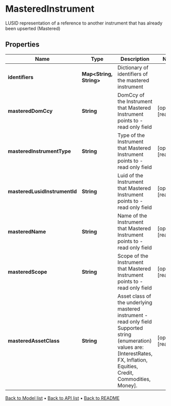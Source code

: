 

# MasteredInstrument

LUSID representation of a reference to another instrument that has already been upserted (Mastered)

## Properties

| Name | Type | Description | Notes |
|------------ | ------------- | ------------- | -------------|
|**identifiers** | **Map&lt;String, String&gt;** | Dictionary of identifiers of the mastered instrument |  |
|**masteredDomCcy** | **String** | DomCcy of the Instrument that Mastered Instrument points to - read only field |  [optional] [readonly] |
|**masteredInstrumentType** | **String** | Type of the Instrument that Mastered Instrument points to - read only field |  [optional] [readonly] |
|**masteredLusidInstrumentId** | **String** | Luid of the Instrument that Mastered Instrument points to - read only field |  [optional] [readonly] |
|**masteredName** | **String** | Name of the Instrument that Mastered Instrument points to - read only field |  [optional] [readonly] |
|**masteredScope** | **String** | Scope of the Instrument that Mastered Instrument points to - read only field |  [optional] [readonly] |
|**masteredAssetClass** | **String** | Asset class of the underlying mastered instrument - read only field  Supported string (enumeration) values are: [InterestRates, FX, Inflation, Equities, Credit, Commodities, Money]. |  [optional] [readonly] |



[Back to Model list](../README.md#documentation-for-models) &#8226; [Back to API list](../README.md#documentation-for-api-endpoints) &#8226; [Back to README](../README.md)


